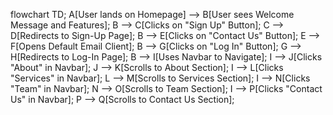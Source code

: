 flowchart TD;
    A[User lands on Homepage] --> B[User sees Welcome Message and Features];
    B --> C[Clicks on "Sign Up" Button];
    C --> D[Redirects to Sign-Up Page];
    B --> E[Clicks on "Contact Us" Button];
    E --> F[Opens Default Email Client];
    B --> G[Clicks on "Log In" Button];
    G --> H[Redirects to Log-In Page];
    B --> I[Uses Navbar to Navigate];
    I --> J[Clicks "About" in Navbar];
    J --> K[Scrolls to About Section];
    I --> L[Clicks "Services" in Navbar];
    L --> M[Scrolls to Services Section];
    I --> N[Clicks "Team" in Navbar];
    N --> O[Scrolls to Team Section];
    I --> P[Clicks "Contact Us" in Navbar];
    P --> Q[Scrolls to Contact Us Section];

